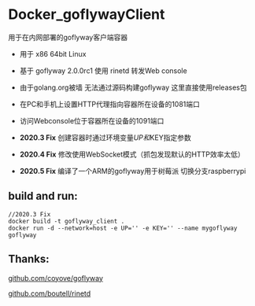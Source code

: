 # Docker_goflywayClient
用于在内网部署的goflyway客户端容器

* 用于 x86 64bit Linux
* 基于 goflyway 2.0.0rc1 使用 rinetd 转发Web console
* 由于golang.org被墙 无法通过源码构建goflyway 这里直接使用releases包

* 在PC和手机上设置HTTP代理指向容器所在设备的1081端口
* 访问Webconsole位于容器所在设备的1091端口

* **2020.3 Fix**  创建容器时通过环境变量$UP和$KEY指定参数
* **2020.4 Fix**  修改使用WebSocket模式（抓包发现默认的HTTP效率太低）
* **2020.5 Fix**  编译了一个ARM的goflyway用于树莓派 切换分支raspberrypi

## build and run:
    //2020.3 Fix
    docker build -t goflyway_client .
    docker run -d --network=host -e UP='' -e KEY='' --name mygoflyway goflyway

## Thanks:
  [github.com/coyove/goflyway](https://github.com/coyove/goflyway)

  [github.com/boutell/rinetd](https://github.com/boutell/rinetd)